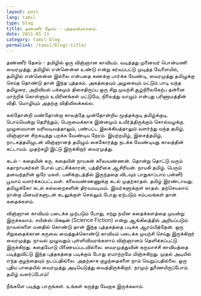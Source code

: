 ```yaml
---
layout: post
lang: tamil
type: blog
title: தண்ணீர் தேசம் - புத்தகவிமர்சனம்.
date: 2011-01-11
category: tamil-blog
permalink: /tamil/blog/:title/
---
```


தண்ணீர் தேசம் - தமிழில் ஒரு விஞ்ஞான காவியம். வடித்தது முனைவர் பொன்மணி வைரமுத்து. தமிழில் என்னென்ன உண்டு என்று கர்வப்பட்டு முடித்த வேளையில், தமிழில் என்னென்ன இல்லை என்பதை கணக்கு பார்க்க வேண்டி, வைரமுத்து தமிழுக்கு செய்த தொண்டு தான் இந்த புத்தகம். அகத்தையும் அழகையும் மட்டும் பாடி வந்த தமிழரை, அறிவியல் பக்கமும் திசைதிருப்ப ஒரு சிறு முயற்சி.சூழ்நிலைகேற்ப தன்னை மாற்றிக் கொள்ளும் உயிரினங்கள் மட்டுமே, நிலைத்து வாழும் என்பது பரிணாமத்தின் விதி. மொழியும் அதற்கு விதிவிலக்கல்ல.

கல்தோன்றி மண்தோன்றா காலத்தே முன்தோன்றிய மூத்தக்குடி தமிழ்க்குடி. பொய்யென்று தெரிந்தும், பெருமைக்காக இன்னமும் உயிர்த்திருக்கும் சொல்வழக்கு. முழுமையான வரிவடிவத்தாலும், பண்பட்ட இலக்கியத்தாலும் வளர்ந்து வந்த தமிழ், விஞ்ஞான சிறகடித்து பறக்க வேண்டிய நேரம். இயற்றமிழ், இசைத்தமிழ், நாடகத்தமிழுடன் விஞ்ஞானத் தமிழும் கைகோர்த்து நடக்க வேண்டியது காலத்தின் கட்டாயம். முதற்சுழி இட்டு இருக்கிறார் வைரமுத்து.

கடல் - கதையின் கரு. கதையின் நாயகன் கலைவண்ணன். தொன்று தொட்டு வரும் கதாநாயகர்கள் போல் புரட்சிக்காரன், பத்திரிகை ஆசிரியன். நாயகி தமிழ். பெரும் தனவந்தரின் ஒரே மகள். பனிக்குடத்தில் இருந்ததை விடவும் பாதுகாப்பாய் பன்னீர் பூவாய் வளர்க்கப்பட்டவள். கலைவண்ணணுக்கு கடல் முதற்காதல். தமிழ் இரண்டாவது. தமிழுக்கோ கடல் கல்லறைகளின் திரவவடிவம். இவர்களுக்குள் காதல். தற்செயலாய் நான்கு மீனவர்களுடன் கடலுக்குள் செல்லும் போது ஏற்படும் சம்பவங்கள் தான் கதைக்களம்.

விஞ்ஞான காவியம் படைக்க முற்படும் போது, சற்று நவீன கதைக்களத்தை முயன்று இருக்கலாம். சயின்ஸ் பிக்ஷன் (Science Fiction) என்று ஆங்கிலத்தில் அறியப்படும் நாவல்களை மனதில் கொண்டு தான் இந்த புத்தகத்தை படிக்க ஆரம்பித்தேன். ஒரு சிறுகதைக்கான கருவை வைத்துக்கொண்டு காவியம் படைக்க முயற்சி செய்து இருக்கிறார் வைரமுத்து. நாவல் முழுவதும் புள்ளிவிவரங்களாய் விஞ்ஞானம் தெளிக்கப்பட்டு இருக்கிறது. கதையோடு பிணையப்படவில்லை. வைரமுத்துவின் கருவாச்சி காவியத்தை படித்துவிட்டு இந்த புத்தகத்தை படிக்கும் போது ஏமாற்றமே மிஞ்சுகிறது. முதல் அடியில் எந்த குழந்தையும் நடப்பதில்லை. அதற்காக குழந்தைகளை நாம் வெறுப்பதில்லை. ஒரு புதிய பாதையில் வைரமுத்து அடியெடுத்து வைத்திருக்கிறார். நாமும் துணையிருப்போம். தமிழ் வளர்ப்போம்!

நீங்களே படித்து பாருங்கள். உங்கள் கருத்து வேறாக இருக்கலாம்.
